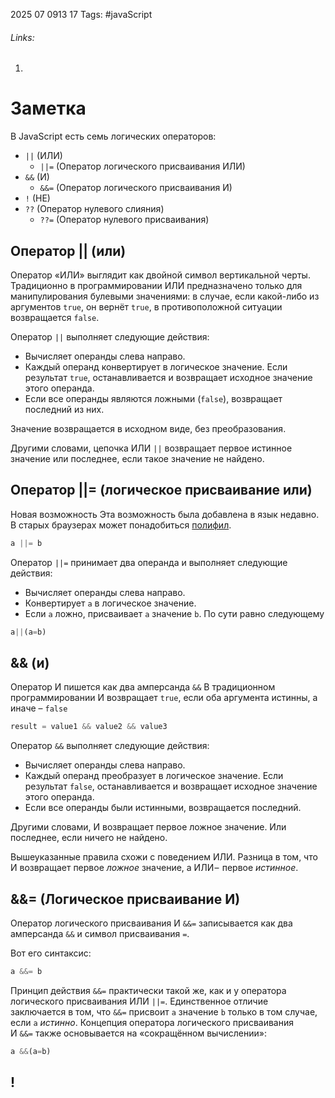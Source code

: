 2025 07 0913 17
Tags: #javaScript 
###### Links: 
1) 
# Заметка
В JavaScript есть семь логических операторов:

- `||` (ИЛИ)
    - `||=` (Оператор логического присваивания ИЛИ)
- `&&` (И)
    - `&&=` (Оператор логического присваивания И)
- `!` (НЕ)
- `??` (Оператор нулевого слияния)
    - `??=` (Оператор нулевого присваивания)
## Оператор || (или)
Оператор «ИЛИ» выглядит как двойной символ вертикальной черты.
Традиционно в программировании ИЛИ предназначено только для манипулирования булевыми значениями: в случае, если какой-либо из аргументов `true`, он вернёт `true`, в противоположной ситуации возвращается `false`.

Оператор `||` выполняет следующие действия:

- Вычисляет операнды слева направо.
- Каждый операнд конвертирует в логическое значение. Если результат `true`, останавливается и возвращает исходное значение этого операнда.
- Если все операнды являются ложными (`false`), возвращает последний из них.

Значение возвращается в исходном виде, без преобразования.

Другими словами, цепочка ИЛИ `||` возвращает первое истинное значение или последнее, если такое значение не найдено.
## Оператор ||= (логическое присваивание или)
Новая возможность
Эта возможность была добавлена в язык недавно. В старых браузерах может понадобиться [полифил](https://learn.javascript.ru/polyfills).
```js
a ||= b
```
Оператор `||=` принимает два операнда и выполняет следующие действия:

- Вычисляет операнды слева направо.
- Конвертирует `a` в логическое значение.
- Если `a` ложно, присваивает `a` значение `b`.
По сути равно следующему
```js
a||(a=b)
```
## && (и)
Оператор И пишется как два амперсанда `&&`
В традиционном программировании И возвращает `true`, если оба аргумента истинны, а иначе – `false`

```js
result = value1 && value2 && value3
```
Оператор `&&` выполняет следующие действия:

- Вычисляет операнды слева направо.
- Каждый операнд преобразует в логическое значение. Если результат `false`, останавливается и возвращает исходное значение этого операнда.
- Если все операнды были истинными, возвращается последний.

Другими словами, И возвращает первое ложное значение. Или последнее, если ничего не найдено.

Вышеуказанные правила схожи с поведением ИЛИ. Разница в том, что И возвращает первое _ложное_ значение, а ИЛИ –  первое _истинное_.
## &&= (Логическое присваивание И)
Оператор логического присваивания И `&&=` записывается как два амперсанда `&&` и символ присваивания `=`.

Вот его синтаксис:
```js
a &&= b
```
Принцип действия `&&=` практически такой же, как и у оператора логического присваивания ИЛИ `||=`. Единственное отличие заключается в том, что `&&=` присвоит `a` значение `b` только в том случае, если `a` _истинно_.
Концепция оператора логического присваивания И `&&=` также основывается на «сокращённом вычислении»:
```js
a &&(a=b)
```
## !